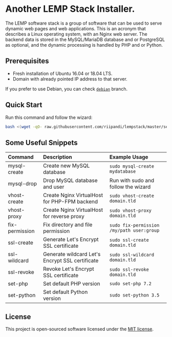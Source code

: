 # Another LEMP Stack Installer.

The LEMP software stack is a group of software that can be used to
serve dynamic web pages and web applications. This is an acronym
that describes a Linux operating system, with an Nginx web server.
The backend data is stored in the MySQL/MariaDB database and or
PostgreSQL as optional, and the dynamic processing is handled by
PHP and or Python.

## Prerequisites

- Fresh installation of Ubuntu 16.04 or 18.04 LTS.
- Domain with already pointed IP address to that server.

If you prefer to use Debian, you can check [`debian`](./tree/debian) branch.

## Quick Start

Run this command and follow the wizard:

```sh
bash <(wget -qO- raw.githubusercontent.com/riipandi/lempstack/master/setup.sh)
```

## Some Useful Snippets

Command            | Description                                       | Example Usage
:------------------|:--------------------------------------------------|:-------------
mysql-create       | Create new MySQL database                         | `sudo mysql-create mydatabase`
mysql-drop         | Drop MySQL database and user                      | Run with sudo and follow the wizard
vhost-create       | Create Nginx VirtualHost for PHP-FPM backend      | `sudo vhost-create domain.tld`
vhost-proxy        | Create Nginx VirtualHost for reverse proxy        | `sudo vhost-proxy domain.tld`
fix-permission     | Fix directory and file permission                 | `sudo fix-permission /my/path user:group`
ssl-create         | Generate Let's Encrypt SSL certificate            | `sudo ssl-create domain.tld`
ssl-wildcard       | Generate wildcard Let's Encrypt SSL certificate   | `sudo ssl-wildcard domain.tld`
ssl-revoke         | Revoke Let's Encrypt SSL certificate              | `sudo ssl-revoke domain.tld`
set-php            | Set default PHP version                           | `sudo set-php 7.2`
set-python         | Set default Python version                        | `sudo set-python 3.5`

## License

This project is open-sourced software licensed under the [MIT license](./LICENSE).
